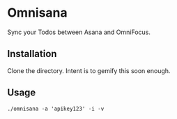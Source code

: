# Omnisana

Sync your Todos between Asana and OmniFocus.

## Installation

Clone the directory. Intent is to gemify this soon enough.

## Usage

    ./omnisana -a 'apikey123' -i -v
